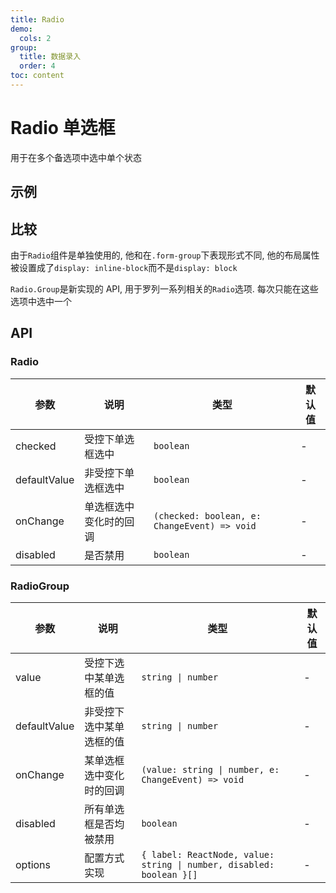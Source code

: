 ```yaml
---
title: Radio
demo:
  cols: 2
group:
  title: 数据录入
  order: 4
toc: content
---
```


# Radio 单选框

用于在多个备选项中选中单个状态

## 示例

<code src="./demos/RadioBase.tsx" title="基本使用" description="基本使用"></code>
<code src="./demos/RadioDisabled.tsx" title="禁用" description="禁用单选框"></code>
<code src="./demos/RadioControlled.tsx" title="受控" description="使用`checked`和`onChange`进行受控"></code>
<code src="./demos/RadioGroupBase.tsx" title="组合" description="使用`Radio.Group`渲染一系列的`Radio`"></code>
<code src="./demos/RadioGroupControlled.tsx" title="组合受控" description="使用`value`和`onChange`进行受控"></code>
<code src="./demos/RadioGroupConfig.tsx" title="组合配置" description="使用`options`进行配置化"></code>

## 比较

由于`Radio`组件是单独使用的, 他和在`.form-group`下表现形式不同, 他的布局属性被设置成了`display: inline-block`而不是`display: block`

`Radio.Group`是新实现的 API, 用于罗列一系列相关的`Radio`选项. 每次只能在这些选项中选中一个

## API

### Radio

| 参数         | 说明                   | 类型                                         | 默认值 |
| ------------ | ---------------------- | -------------------------------------------- | ------ |
| checked      | 受控下单选框选中       | `boolean`                                    | -      |
| defaultValue | 非受控下单选框选中     | `boolean`                                    | -      |
| onChange     | 单选框选中变化时的回调 | `(checked: boolean, e: ChangeEvent) => void` | -      |
| disabled     | 是否禁用               | `boolean`                                    | -      |

### RadioGroup

| 参数         | 说明                     | 类型                                                                 | 默认值 |
| ------------ | ------------------------ | -------------------------------------------------------------------- | ------ |
| value        | 受控下选中某单选框的值   | `string \| number`                                                   | -      |
| defaultValue | 非受控下选中某单选框的值 | `string \| number`                                                   | -      |
| onChange     | 某单选框选中变化时的回调 | `(value: string \| number, e: ChangeEvent) => void`                  | -      |
| disabled     | 所有单选框是否均被禁用   | `boolean`                                                            | -      |
| options      | 配置方式实现             | `{ label: ReactNode, value: string \| number, disabled: boolean }[]` | -      |
